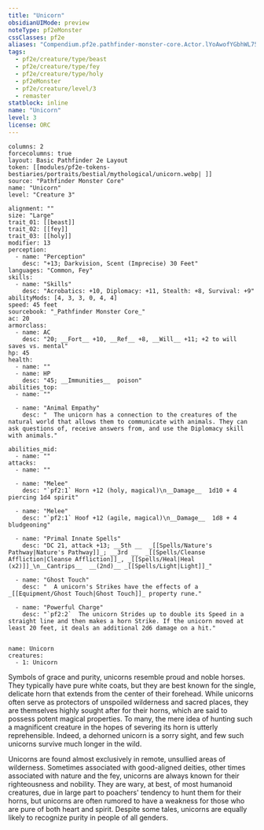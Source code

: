 ```yaml
---
title: "Unicorn"
obsidianUIMode: preview
noteType: pf2eMonster
cssClasses: pf2e
aliases: "Compendium.pf2e.pathfinder-monster-core.Actor.lYoAwofYGbhWL75Q" 
tags:
  - pf2e/creature/type/beast
  - pf2e/creature/type/fey
  - pf2e/creature/type/holy
  - pf2eMonster
  - pf2e/creature/level/3
  - remaster
statblock: inline
name: "Unicorn"
level: 3
license: ORC
---
```


```statblock
columns: 2
forcecolumns: true
layout: Basic Pathfinder 2e Layout
token: [[modules/pf2e-tokens-bestiaries/portraits/bestial/mythological/unicorn.webp| ]]
source: "Pathfinder Monster Core"
name: "Unicorn"
level: "Creature 3"

alignment: ""
size: "Large"
trait_01: [[beast]]
trait_02: [[fey]]
trait_03: [[holy]]
modifier: 13
perception:
  - name: "Perception"
    desc: "+13; Darkvision, Scent (Imprecise) 30 Feet"
languages: "Common, Fey"
skills:
  - name: "Skills"
    desc: "Acrobatics: +10, Diplomacy: +11, Stealth: +8, Survival: +9"
abilityMods: [4, 3, 3, 0, 4, 4]
speed: 45 feet
sourcebook: "_Pathfinder Monster Core_"
ac: 20
armorclass:
  - name: AC
    desc: "20; __Fort__ +10, __Ref__ +8, __Will__ +11; +2 to will saves vs. mental"
hp: 45
health:
  - name: ""
  - name: HP
    desc: "45; __Immunities__  poison"
abilities_top:
  - name: ""

  - name: "Animal Empathy"
    desc: "  The unicorn has a connection to the creatures of the natural world that allows them to communicate with animals. They can ask questions of, receive answers from, and use the Diplomacy skill with animals."

abilities_mid:
  - name: ""
attacks:
  - name: ""

  - name: "Melee"
    desc: "`pf2:1` Horn +12 (holy, magical)\n__Damage__  1d10 + 4 piercing 1d4 spirit"

  - name: "Melee"
    desc: "`pf2:1` Hoof +12 (agile, magical)\n__Damage__  1d8 + 4 bludgeoning"

  - name: "Primal Innate Spells"
    desc: "DC 21, attack +13; __5th __  _[[Spells/Nature's Pathway|Nature's Pathway]]_; __3rd __  _[[Spells/Cleanse Affliction|Cleanse Affliction]]_, _[[Spells/Heal|Heal (x2)]]_\n__Cantrips__  __(2nd)__ _[[Spells/Light|Light]]_"

  - name: "Ghost Touch"
    desc: "  A unicorn's Strikes have the effects of a _[[Equipment/Ghost Touch|Ghost Touch]]_ property rune."

  - name: "Powerful Charge"
    desc: "`pf2:2`  The unicorn Strides up to double its Speed in a straight line and then makes a horn Strike. If the unicorn moved at least 20 feet, it deals an additional 2d6 damage on a hit."
 
```

```encounter-table
name: Unicorn
creatures:
  - 1: Unicorn
```



Symbols of grace and purity, unicorns resemble proud and noble horses. They typically have pure white coats, but they are best known for the single, delicate horn that extends from the center of their forehead. While unicorns often serve as protectors of unspoiled wilderness and sacred places, they are themselves highly sought after for their horns, which are said to possess potent magical properties. To many, the mere idea of hunting such a magnificent creature in the hopes of severing its horn is utterly reprehensible. Indeed, a dehorned unicorn is a sorry sight, and few such unicorns survive much longer in the wild.

Unicorns are found almost exclusively in remote, unsullied areas of wilderness. Sometimes associated with good-aligned deities, other times associated with nature and the fey, unicorns are always known for their righteousness and nobility. They are wary, at best, of most humanoid creatures, due in large part to poachers' tendency to hunt them for their horns, but unicorns are often rumored to have a weakness for those who are pure of both heart and spirit. Despite some tales, unicorns are equally likely to recognize purity in people of all genders.
